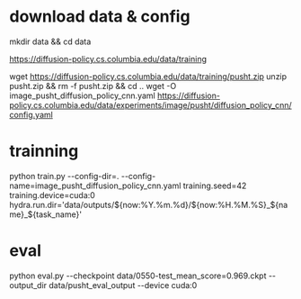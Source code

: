 

# download data & config
mkdir data && cd data

https://diffusion-policy.cs.columbia.edu/data/training


wget https://diffusion-policy.cs.columbia.edu/data/training/pusht.zip
unzip pusht.zip && rm -f pusht.zip && cd ..
wget -O image_pusht_diffusion_policy_cnn.yaml https://diffusion-policy.cs.columbia.edu/data/experiments/image/pusht/diffusion_policy_cnn/config.yaml


# trainning
python train.py --config-dir=. --config-name=image_pusht_diffusion_policy_cnn.yaml training.seed=42 training.device=cuda:0 hydra.run.dir='data/outputs/${now:%Y.%m.%d}/${now:%H.%M.%S}_${name}_${task_name}'

# eval
python eval.py --checkpoint data/0550-test_mean_score=0.969.ckpt --output_dir data/pusht_eval_output --device cuda:0




